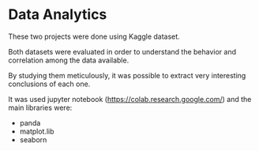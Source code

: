 # Data Analytics

These two projects were done using Kaggle dataset.

Both datasets were evaluated in order to understand the behavior and correlation among the data available. 

By studying them meticulously, it was possible to extract very interesting conclusions of each one.

It was used jupyter notebook (https://colab.research.google.com/) and the main libraries were:

* panda
* matplot.lib
* seaborn
